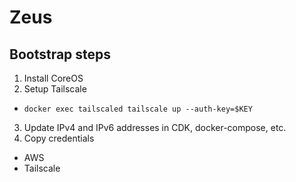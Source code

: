 # Zeus
## Bootstrap steps
1. Install CoreOS
2. Setup Tailscale
  * `docker exec tailscaled tailscale up --auth-key=$KEY`
3. Update IPv4 and IPv6 addresses in CDK, docker-compose, etc.
4. Copy credentials
  * AWS
  * Tailscale

